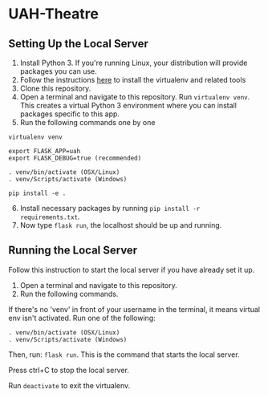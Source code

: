 # UAH-Theatre

## Setting Up the Local Server
1. Install Python 3. If you're running Linux, your distribution will provide packages you can use.
2. Follow the instructions [here](http://flask.pocoo.org/docs/0.12/installation/#installation) to install the virtualenv and related tools
3. Clone this repository.
4. Open a terminal and navigate to this repository. Run ```virtualenv venv```. This creates a virtual Python 3 environment where you can install packages specific to this app.
5. Run the following commands one by one
```
virtualenv venv

export FLASK_APP=uah
export FLASK_DEBUG=true (recommended)

. venv/bin/activate (OSX/Linux)
. venv/Scripts/activate (Windows)

pip install -e .
```
6. Install necessary packages by running ```pip install -r requirements.txt```.
7. Now type ```flask run```, the localhost should be up and running.

## Running the Local Server
Follow this instruction to start the local server if you have already set it up.
1. Open a terminal and navigate to this repository.
2. Run the following commands.

If there's no 'venv' in front of your username in the terminal, it means virtual env isn't activated. Run one of the following:
```
. venv/bin/activate (OSX/Linux)
. venv/Scripts/activate (Windows)
```
Then, run: ``` flask run ```. This is the command that starts the local server.

Press ctrl+C to stop the local server.

Run ```deactivate``` to exit the virtualenv.
